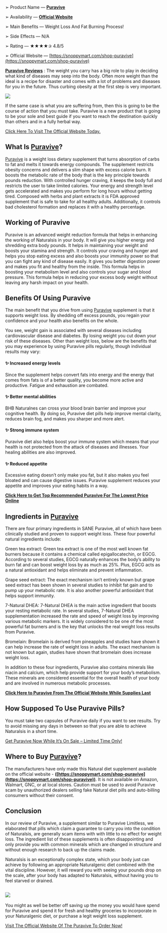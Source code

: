 ➢ Product Name — [**Puravive**](https://24f8-puravive.systeme.io/)  
  
➢ Availability — **[Official Website](https://snoppymart.com/shop-puravive)**  
  
➢ Main Benefits — Weight Loss And Fat Burning Process!  
  
➢ Side Effects — N/A  
  
➢ Rating — ★★★★✰ 4.8/5  
  
➢ Official Website — [https://snoppymart.com/shop-puravive](https://snoppymart.com/shop-puravive)  
  
**[Puravive Reviews](https://www.facebook.com/people/Puravive/61553426252707/)** : The weight you carry has a big role to play in deciding what kind of diseases may seep into the body. Often more weight than the ideal is a recipe for disaster and comes with a lot of problems and diseases for you in the future. Thus curbing obesity at the first step is very important.

**[![](https://blogger.googleusercontent.com/img/b/R29vZ2xl/AVvXsEiPPV4KKb25P_v9iA4M-tsci-IfnH5gDlFk-9hTPw-6KymTm6eVfduyryTOtAWqRhwb7Wet8zEte23ZRr07OGcsBOKhmTOoqZDaP2aHoPxpDZw-6yszgXz8ZmWIahg-P6kl_RXKiWHgVPk2JO98ES7bGgfG3YwElx4LsQ_usJ0jTv_h-fwr_Vb_PcNU3h4/w640-h380/Screenshot%20(1479).png)](https://snoppymart.com/shop-puravive)**  
  
If the same case is what you are suffering from, then this is going to be the course of action that you must take. Puravive is a new product that is going to be your sole and best guide if you want to reach the destination quickly than others and in a fully herbal way.  
  
[Click Here To Visit The Official Website Today.](https://snoppymart.com/shop-puravive)

What Is [Puravive](https://medium.com/@lisajvcosta/puravive-puravive-reviews-ingredients-expected-result-price-official-store-offers-1ca077fffb98)?
---------------------------------------------------------------------------------------------------------------------------------------------------

[Puravive](https://puraviveprice.wixsite.com/puravive) is a weight loss dietary supplement that turns absorption of carbs to fat and melts it towards energy compounds. The supplement restricts obesity concerns and delivers a slim shape with excess calorie burn. It boosts the metabolic rate of the body that is the key principle towards pounds reduction. With controlled hunger craving, it keeps the body full and restricts the user to take limited calories. Your energy and strength level gets accelerated and makes you perform for long hours without getting tired. Composed with herbs and plant extracts it is FDA approved supplement that is safe to take for all healthy adults. Additionally, it controls bad cholesterol formation and replaces it with a healthy percentage.

Working of Puravive
-------------------

Puravive is an advanced weight reduction formula that helps in enhancing the working of Naturalsis in your body. It will give you higher energy and shredding extra body pounds. It helps in maintaining your weight and boosts your stamina and strength. It controls your craving and hunger and helps you stop eating excess and also boosts your immunity power so that you can fight any kind of disease easily. It gives you better digestion power and makes you fit and healthy from the inside. This formula helps in boosting your metabolism level and also controls your sugar and blood pressure. This formula helps in reducing your excess body weight without leaving any harsh impact on your health.

Benefits Of Using Puravive
--------------------------

The main benefit that you drive from using [Puravive](https://puravive-ingredients.jimdosite.com/) supplement is that it supports weight loss. By shedding off excess pounds, you regain your confidence and your health also benefits on the whole.  
  
You see, weight gain is associated with several diseases including cardiovascular disease and diabetes. By losing weight you cut down your risk of these diseases. Other than weight loss, below are the benefits that you may experience by using Puravive pills regularly, though individual results may vary:

#### ✨ Increased energy levels

Since the supplement helps convert fats into energy and the energy that comes from fats is of a better quality, you become more active and productive. Fatigue and exhaustion are combated.

#### ✨ Better mental abilities

BHB Naturalnes can cross your blood brain barrier and improve your cognitive health. By doing so, Puravive diet pills help improve mental clarity, reduces brain fog, and makes you sharper and more alert.

#### ✨ Strong immune system

Puravive diet also helps boost your immune system which means that your health is not protected from the attack of diseases and illnesses. Your healing abilities are also improved.

#### ✨ Reduced appetite

Excessive eating doesn’t only make you fat, but it also makes you feel bloated and can cause digestive issues. Puravive supplement reduces your appetite and improves your eating habits in a way.  
  
**[Click Here to Get Top Recommended Puravive For The Lowest Price Online](https://snoppymart.com/shop-puravive)**

Ingredients in [Puravive](https://www.prlog.org/12993647-puravive-puravive-reviews-ingredientsexpected-result-price-official-store-offers.html)
-----------------------------------------------------------------------------------------------------------------------------------------------

There are four primary ingredients in SANE Puravive, all of which have been clinically studied and proven to support weight loss. These four powerful natural ingredients include:  
  
Green tea extract: Green tea extract is one of the most well known fat burners because it contains a chemical called epigallocatechin, or EGCG. According to several studies, EGCG naturally enhances the body’s ability to burn fat and can boost weight loss by as much as 25%. Plus, EGCG acts as a natural antioxidant and helps eliminate and prevent inflammation.  
  
Grape seed extract: The exact mechanism isn’t entirely known but grape seed extract has been shown in several studies to inhibit fat gain and to pump up your metabolic rate. It is also another powerful antioxidant that helps support immunity.  
  
7-Natural DHEA: 7-Natural DHEA is the main active ingredient that boosts your resting metabolic rate. In several studies, 7-Natural DHEA supplementation increased the rate and speed of weight loss by improving various metabolic markers. It is widely considered to be one of the most powerful fat burners and is the key that unlocks the real weight loss results from Puravive.  
  
Bromelain: Bromelain is derived from pineapples and studies have shown it can help increase the rate of weight loss in adults. The exact mechanism is not known but again, studies have shown that bromelain does increase weight loss.  
  
In addition to these four ingredients, Puravive also contains minerals like niacin and calcium, which help provide support for your body’s metabolism. These minerals are considered essential for the overall health of your body and are involved in numerous metabolic processes.  
  
**[Click Here to Puravive From The Official Website While Supplies Last](https://snoppymart.com/shop-puravive)**

How Supposed To Use Puravive Pills?
-----------------------------------

You must take two capsules of Puravive daily if you want to see results. Try to avoid missing any days in between so that you are able to achieve Naturalsis in a short time.

[Get Puravive Now While It’s On Sale – Limited Time Only!](https://snoppymart.com/shop-puravive)

Where to Buy [Puravive](https://puravive-contact-us.company.site/)?
-------------------------------------------------------------------

The manufacturers have only made this Natural diet supplement available on the official website - **([https://snoppymart.com/shop-puravive](https://snoppymart.com/shop-puravive))**. It is not available on Amazon, Walmart, GNC, or at local stores. Caution must be used to avoid Puravive scam by unauthorized dealers selling fake Natural diet pills and auto-billing consumers without their consent.

Conclusion
----------

In our review of Puravive, a supplement similar to Puravive Limitless, we elaborated that pills which claim a guarantee to carry you into the condition of Naturalsis, are generally scam items with with little to no effect for weight loss. The ingredient list of these supplements is often disappointing and only provide you with common minerals which are changed in structure and without enough research to back up the claims made.  
  
Naturalsis is an exceptionally complex state, which your body just can achieve by following an appropriate Naturalgenic diet combined with the vital discipline. However, it will reward you with seeing your pounds drop on the scale, after your body has adapted to Naturalsis, without having you to feel starved or drained.

[![](https://blogger.googleusercontent.com/img/b/R29vZ2xl/AVvXsEgNES0CC7kvnwBBme9ceO9x2UIPthNRfd9oy61PGnlvtO_Jxioke19CpIUNfcM-3IzaR7k2NVOXNI6lgHNA1Joy9h4HHJ8BdA-bKCiW1eAv_YDPVjZTgQj4nDcG1CwNhILQI6OXUnWMskA9VZEDvCHeu_PAsR2cnYTtmvGhOyN6BL1Mro2fjUu6wu0JK78/w640-h426/Screenshot%20(1477).png)](https://snoppymart.com/shop-puravive)
---------------------------------------------------------------------------------------------------------------------------------------------------------------------------------------------------------------------------------------------------------------------------------------------------------------------------------------

  
  
You might as well be better off saving up the money you would have spend for Puravive and spend it for fresh and healthy groceries to incorporate in your Naturalgenic diet, or purchase a legit weight loss supplement.  
  
[Visit The Official Website Of The Puravive To Order Now!](https://snoppymart.com/shop-puravive)

